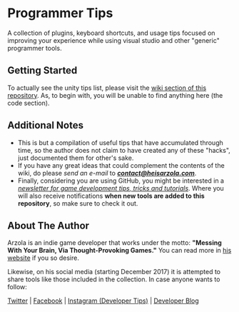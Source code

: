 # Programmer Tips
A collection of plugins, keyboard shortcuts, and usage tips focused on improving your experience while using visual studio and other "generic" programmer tools.

## Getting Started

To actually see the unity tips list, please visit the [wiki section of this repository](https://github.com/heisarzola/Developer-Tips/wiki). As, to begin with, you will be unable to find anything here (the code section).

## Additional Notes
* This is but a compilation of useful tips that have accumulated through time, so the author does not claim to have created any of these "hacks", just documented them for other's sake.
* If you have any great ideas that could complement the contents of the wiki, do please *send an e-mail* to ***contact@heisarzola.com***.
* Finally, considering you are using GitHub, you might be interested in a [*newsletter for game development tips, tricks and tutorials*](https://heisarzola.us16.list-manage.com/subscribe?u=711c0d50be32d6a5eca3ccb18&id=43d6d70f28). Where you will also receive notifications **when new tools are added to this repository**, so make sure to check it out.

## About The Author

Arzola is an indie game developer that works under the motto: 
**"Messing With Your Brain, Via Thought-Provoking Games."** You can read more in [his website](http://heisarzola.com) if you so desire.

Likewise, on his social media (starting December 2017) it is attempted to share tools like those included in the collection. In case anyone wants to follow:

[Twitter](https://twitter.com/heisarzola/)
 | [Facebook](https://www.facebook.com/heisarzola/)
 | [Instagram (Developer Tips)](https://www.instagram.com/heisarzola/)
 | [Developer Blog](http://heisarzola.com/devblog/)
